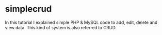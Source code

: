 # simplecrud
In this tutorial I explained  simple PHP & MySQL code to add, edit, delete and view data. This kind of system is also referred to CRUD.
